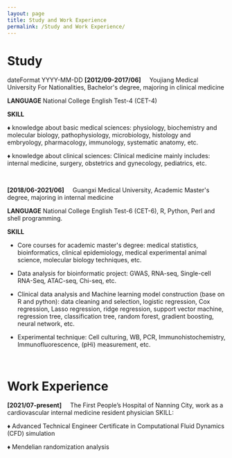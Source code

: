 ```yaml
---
layout: page
title: Study and Work Experience
permalink: /Study and Work Experience/
---
```

# Study
dateFormat YYYY-MM-DD
**[2012/09-2017/06]** &nbsp; &nbsp; Youjiang Medical University For Nationalities, Bachelor's degree, majoring in clinical medicine

**LANGUAGE** National College English Test-4 (CET-4)

**SKILL**

&diams;	knowledge about basic medical sciences: physiology, biochemistry and molecular biology, pathophysiology, microbiology, histology and embryology, pharmacology, immunology, systematic anatomy, etc.

&diams;	knowledge about clinical sciences: Clinical medicine mainly includes: internal medicine, surgery, obstetrics and gynecology, pediatrics, etc.

&nbsp;

**[2018/06-2021/06]** &nbsp; &nbsp; Guangxi Medical University, Academic Master's degree, majoring in internal medicine

**LANGUAGE** National College English Test-6 (CET-6), R, Python, Perl and shell programming.

**SKILL**

-	Core courses for academic master's degree: medical statistics, bioinformatics, clinical epidemiology, medical experimental animal science, molecular biology techniques, etc.

-	Data analysis for bioinformatic project: GWAS, RNA-seq, Single-cell RNA-Seq, ATAC-seq, Chi-seq, etc.

-	Clinical data analysis and Machine learning model construction (base on R and python): data cleaning and selection, logistic regression, Cox regression, Lasso regression, ridge regression, support vector machine, regression tree, classification tree, random forest, gradient boosting, neural network, etc.

-	Experimental technique: Cell culturing, WB, PCR, Immunohistochemistry, Immunofluorescence, (pHi) measurement, etc.

&nbsp;

# Work Experience
**[2021/07-present]** &nbsp; &nbsp; The First People’s Hospital of Nanning City, work as a cardiovascular internal medicine resident physician
SKILL: 

&diams;	Advanced Technical Engineer Certificate in Computational Fluid Dynamics (CFD) simulation

&diams;	Mendelian randomization analysis



